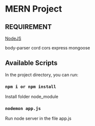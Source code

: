 # MERN Project


## REQUIREMENT 

[NodeJS](https://nodejs.org)

body-parser
cord
cors
express
mongoose


## Available Scripts

In the project directory, you can run:

### `npm i or npm install`

Install folder node_module

### `nodemon app.js`

Run node server in the file app.js